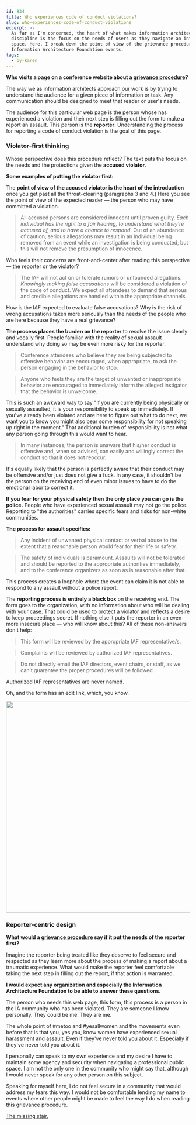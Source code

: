 ```yaml
---
id: 834
title: Who experiences code of conduct violations?
slug: who-experiences-code-of-conduct-violations
excerpt: >-
  As far as I'm concerned, the heart of what makes information architecture a
  discipline is the focus on the needs of users as they navigate an information
  space. Here, I break down the point of view of the grievance procedure for
  Information Architecture Foundation events.
tags:
  - by-karen
---
```

<strong>Who visits a page on a conference website about a <a href="https://www.ias4ias.org/about/grievance-procedure/">grievance procedure</a>? </strong>


The way we as information architects approach our work is by trying to understand the audience for a given piece of information or task. Any communication should be designed to meet that reader or user's needs.

The audience for this particular web page is the person whose has experienced a violation and their next step is filling out the form to make a report an assault. This person is the <strong>reporter</strong>. Understanding the process for reporting a code of conduct violation is the goal of this page.
<h3>Violator-first thinking</h3>
Whose perspective does this procedure reflect? The text puts the focus on the needs and the protections given the <strong>accused violator</strong>.

<strong>Some examples of putting the violator first:</strong>

The <strong>point of view of the accused violator is the heart of the introduction</strong> once you get past all the throat-clearing (paragraphs 3 and 4.) Here you see the point of view of the expected reader — the person who may have committed a violation.
<blockquote>All accused persons are considered innocent until proven guilty. <em>Each individual has the right to a fair hearing, to understand what they’re accused of, and to have a chance to respond.</em> Out of an abundance of caution, serious allegations may result in an individual being removed from an event while an investigation is being conducted, but this will not remove the presumption of innocence.</blockquote>
Who feels their concerns are front-and-center after reading this perspective — the reporter or the violator?
<blockquote>The IAF will not act on or tolerate rumors or unfounded allegations.<em> Knowingly making false accusations</em> will be considered a violation of the code of conduct. We expect all attendees to demand that serious and credible allegations are handled within the appropriate channels.</blockquote>
How is the IAF expected to evaluate false accusations? Why is the risk of wrong accusations taken more seriously than the needs of the people who are here because they have a real grievance?

<strong>The process places the burden on the reporter</strong> to resolve the issue clearly and vocally first. People familiar with the reality of sexual assault understand why doing so may be even more risky for the reporter.
<blockquote>Conference attendees who believe they are being subjected to offensive behavior are encouraged, when appropriate, to ask the person engaging in the behavior to stop.</blockquote>
<blockquote>Anyone who feels they are the target of unwanted or inappropriate behavior are encouraged to immediately inform the alleged instigator that the behavior is unwelcome.</blockquote>
This is such an awkward way to say "If you are currently being physically or sexually assaulted, it is your responsibility to speak up immediately. If you've already been violated and are here to figure out what to do next, we want you to know you might also bear some responsibility for not speaking up right in the moment." That additional burden of responsibility is not what any person going through this would want to hear.
<blockquote>In many instances, the person is unaware that his/her conduct is offensive and, when so advised, can easily and willingly correct the conduct so that it does not reoccur.</blockquote>
It's equally likely that the person is perfectly aware that their conduct may be offensive and/or just does not give a fuck. In any case, it shouldn't be the person on the receiving end of even minor issues to have to do the emotional labor to correct it.

<strong>If you fear for your physical safety then the only place you can go is the police.</strong> People who have experienced sexual assault may not go the police. Reporting to "the authorities" carries specific fears and risks for non-white communities.

<strong>The process for assault specifies:</strong>
<blockquote>Any incident of unwanted physical contact or verbal abuse to the extent that a reasonable person would fear for their life or safety.</blockquote>
<blockquote>The safety of individuals is paramount. Assaults will not be tolerated and should be reported to the appropriate authorities immediately, and to the conference organizers as soon as is reasonable after that.</blockquote>
This process creates a loophole where the event can claim it is not able to respond to any assault without a police report.

The <strong>reporting process is entirely a black box</strong> on the receiving end. The form goes to the organization, with no information about who will be dealing with your case. That could be used to protect a violator and reflects a desire to keep proceedings secret. If nothing else it puts the reporter in an even more insecure place — who will know about this? All of these non-answers don't help:
<blockquote>This form will be reviewed by the appropriate IAF representative/s.</blockquote>
<blockquote>Complaints will be reviewed by authorized IAF representatives.</blockquote>
<blockquote>Do not directly email the IAF directors, event chairs, or staff, as we can’t guarantee the proper procedures will be followed.</blockquote>
Authorized IAF representatives are never named.

Oh, and the form has an edit link, which, you know.

<a href="http://karenmcgrane.com/wp-content/uploads/2018/07/IMG_2809-copy.png"><img src="http://karenmcgrane.com/wp-content/uploads/2018/07/IMG_2809-copy-700x578.png" alt="" width="700" height="578" class="alignnone size-medium wp-image-856" /></a>

<h3>Reporter-centric design</h3>
<strong>What would a <a href="https://www.ias4ias.org/about/grievance-procedure/">grievance procedure</a> say if it put the needs of the reporter first? </strong>

Imagine the reporter being treated like they deserve to feel secure and respected as they learn more about the process of making a report about a traumatic experience. What would make the reporter feel comfortable taking the next step in filling out the report, if that action is warranted. 

<strong>I would expect any organization and especially the Information Architecture Foundation to be able to answer these questions. </strong>


The person who needs this web page, this form, this process is a person in the IA community who has been violated. They are someone I know personally. They could be me. They are me.


The whole point of #metoo and #yesallwomen and the movements even before that is that you, yes you, know women have experienced sexual harassment and assault. Even if they've never told you about it. Especially if they've never told you about it.

I personally can speak to my own experience and my desire I have to maintain some agency and security when navigating a professional public space. I am not the only one in the community who might say that, although I would never speak for any other person on this subject.


Speaking for myself here, I do not feel secure in a community that would address my fears this way. I would not be comfortable lending my name to events where other people might be made to feel the way I do when reading this grievance procedure.

<a href="http://pervocracy.blogspot.com/2012/06/missing-stair.html">The missing stair.</a>
